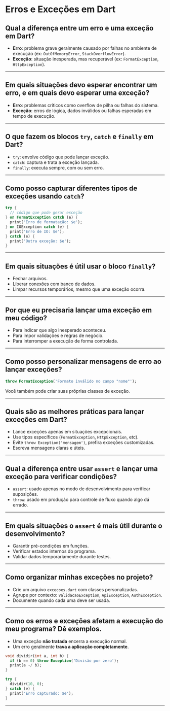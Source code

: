 # Erros e Exceções em Dart

## Qual a diferença entre um erro e uma exceção em Dart?

- **Erro**: problema grave geralmente causado por falhas no ambiente de execução (ex: `OutOfMemoryError`, `StackOverflowError`).
- **Exceção**: situação inesperada, mas recuperável (ex: `FormatException`, `HttpException`).

---

## Em quais situações devo esperar encontrar um erro, e em quais devo esperar uma exceção?

- **Erro**: problemas críticos como overflow de pilha ou falhas do sistema.
- **Exceção**: erros de lógica, dados inválidos ou falhas esperadas em tempo de execução.

---

## O que fazem os blocos `try`, `catch` e `finally` em Dart?

- `try`: envolve código que pode lançar exceção.
- `catch`: captura e trata a exceção lançada.
- `finally`: executa sempre, com ou sem erro.

---

## Como posso capturar diferentes tipos de exceções usando `catch`?

```dart
try {
  // código que pode gerar exceção
} on FormatException catch (e) {
  print('Erro de formatação: $e');
} on IOException catch (e) {
  print('Erro de IO: $e');
} catch (e) {
  print('Outra exceção: $e');
}
```

---

## Em quais situações é útil usar o bloco `finally`?

- Fechar arquivos.
- Liberar conexões com banco de dados.
- Limpar recursos temporários, mesmo que uma exceção ocorra.

---

## Por que eu precisaria lançar uma exceção em meu código?

- Para indicar que algo inesperado aconteceu.
- Para impor validações e regras de negócio.
- Para interromper a execução de forma controlada.

---

## Como posso personalizar mensagens de erro ao lançar exceções?

```dart
throw FormatException('Formato inválido no campo "nome"');
```

Você também pode criar suas próprias classes de exceção.

---

## Quais são as melhores práticas para lançar exceções em Dart?

- Lance exceções apenas em situações excepcionais.
- Use tipos específicos (`FormatException`, `HttpException`, etc).
- Evite `throw Exception('mensagem')`, prefira exceções customizadas.
- Escreva mensagens claras e úteis.

---

## Qual a diferença entre usar `assert` e lançar uma exceção para verificar condições?

- `assert`: usado apenas no modo de desenvolvimento para verificar suposições.
- `throw`: usado em produção para controle de fluxo quando algo dá errado.

---

## Em quais situações o `assert` é mais útil durante o desenvolvimento?

- Garantir pré-condições em funções.
- Verificar estados internos do programa.
- Validar dados temporariamente durante testes.

---

## Como organizar minhas exceções no projeto?

- Crie um arquivo `excecoes.dart` com classes personalizadas.
- Agrupe por contexto: `ValidacaoException`, `ApiException`, `AuthException`.
- Documente quando cada uma deve ser usada.

---

## Como os erros e exceções afetam a execução do meu programa? Dê exemplos.

- Uma exceção **não tratada** encerra a execução normal.
- Um erro geralmente **trava a aplicação completamente**.

```dart
void dividir(int a, int b) {
  if (b == 0) throw Exception('Divisão por zero');
  print(a ~/ b);
}

try {
  dividir(10, 0);
} catch (e) {
  print('Erro capturado: $e');
}
```

---